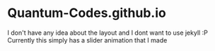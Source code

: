 # Quantum-Codes.github.io

I don't have any idea about the layout and I dont want to use jekyll :P <br>
Currently this simply has a slider animation that I made
